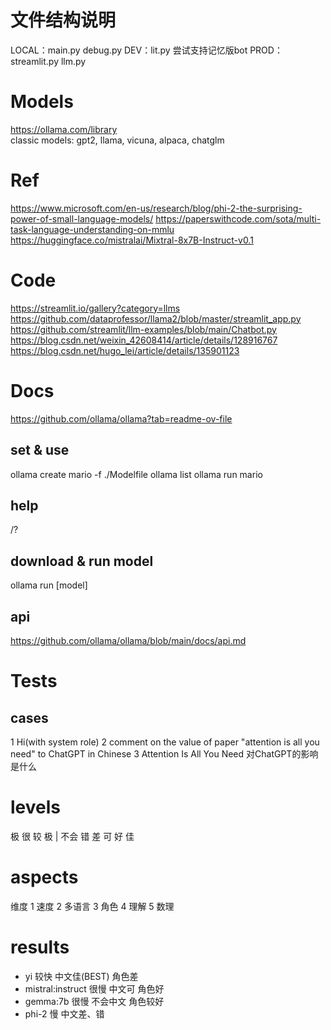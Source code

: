 # 文件结构说明
LOCAL：main.py debug.py
DEV：lit.py 尝试支持记忆版bot
PROD：streamlit.py llm.py

# Models
https://ollama.com/library  
classic models: gpt2, llama, vicuna, alpaca, chatglm

# Ref
https://www.microsoft.com/en-us/research/blog/phi-2-the-surprising-power-of-small-language-models/
https://paperswithcode.com/sota/multi-task-language-understanding-on-mmlu
https://huggingface.co/mistralai/Mixtral-8x7B-Instruct-v0.1
# Code
https://streamlit.io/gallery?category=llms
https://github.com/dataprofessor/llama2/blob/master/streamlit_app.py
https://github.com/streamlit/llm-examples/blob/main/Chatbot.py
https://blog.csdn.net/weixin_42608414/article/details/128916767
https://blog.csdn.net/hugo_lei/article/details/135901123
# Docs
https://github.com/ollama/ollama?tab=readme-ov-file

## set & use
ollama create mario -f ./Modelfile
ollama list
ollama run mario
## help
/?
## download & run model
ollama run [model]
## api
https://github.com/ollama/ollama/blob/main/docs/api.md

# Tests
## cases
1 Hi(with system role)
2 comment on the value of paper "attention is all you need" to ChatGPT in Chinese
3 Attention Is All You Need 对ChatGPT的影响是什么
# levels
极 很 较 极 | 不会 错 差 可 好 佳
# aspects 
维度 1 速度 2 多语言 3 角色 4 理解 5 数理
# results
- yi 较快 中文佳(BEST) 角色差
- mistral:instruct 很慢 中文可 角色好
- gemma:7b 很慢 不会中文 角色较好
- phi-2 慢 中文差、错

